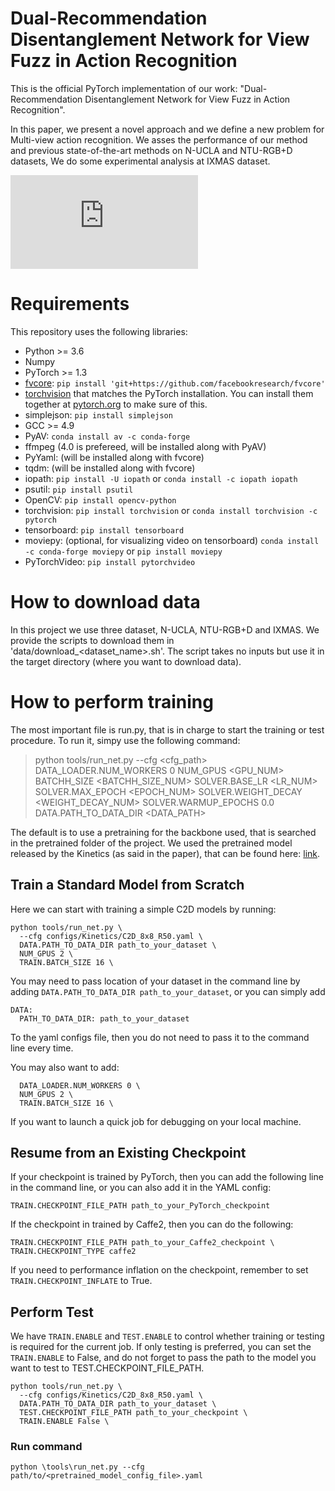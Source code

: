 # Dual-Recommendation Disentanglement Network for View Fuzz in Action Recognition
This is the official PyTorch implementation of our work: "Dual-Recommendation Disentanglement Network for View Fuzz in Action Recognition".

In this paper, we present a novel approach and we define a new problem for Multi-view action recognition. We asses the performance of our method and previous state-of-the-art methods on N-UCLA and NTU-RGB+D datasets, We do some experimental analysis at IXMAS dataset.

![Framework](https://https://github.com/51cloud/DRDN/blob/main/overview.pdf)


# Requirements
This repository uses the following libraries:
- Python >= 3.6
- Numpy
- PyTorch >= 1.3
- [fvcore](https://github.com/facebookresearch/fvcore/): `pip install 'git+https://github.com/facebookresearch/fvcore'`
- [torchvision](https://github.com/pytorch/vision/) that matches the PyTorch installation.
  You can install them together at [pytorch.org](https://pytorch.org) to make sure of this.
- simplejson: `pip install simplejson`
- GCC >= 4.9
- PyAV: `conda install av -c conda-forge`
- ffmpeg (4.0 is prefereed, will be installed along with PyAV)
- PyYaml: (will be installed along with fvcore)
- tqdm: (will be installed along with fvcore)
- iopath: `pip install -U iopath` or `conda install -c iopath iopath`
- psutil: `pip install psutil`
- OpenCV: `pip install opencv-python`
- torchvision: `pip install torchvision` or `conda install torchvision -c pytorch`
- tensorboard: `pip install tensorboard`
- moviepy: (optional, for visualizing video on tensorboard) `conda install -c conda-forge moviepy` or `pip install moviepy`
- PyTorchVideo: `pip install pytorchvideo`

# How to download data
In this project we use three dataset, N-UCLA, NTU-RGB+D and IXMAS. 
We provide the scripts to download them in 'data/download_\<dataset_name\>.sh'.
The script takes no inputs but use it in the target directory (where you want to download data). 

# How to perform training
The most important file is run.py, that is in charge to start the training or test procedure.
To run it, simpy use the following command:

> python tools/run_net.py --cfg \<cfg_path\> DATA_LOADER.NUM_WORKERS 0 NUM_GPUS \<GPU_NUM\> BATCHH_SIZE \<BATCHH_SIZE_NUM\> SOLVER.BASE_LR \<LR_NUM\> SOLVER.MAX_EPOCH \<EPOCH_NUM\> SOLVER.WEIGHT_DECAY \<WEIGHT_DECAY_NUM\> SOLVER.WARMUP_EPOCHS 0.0 DATA.PATH_TO_DATA_DIR \<DATA_PATH\>

The default is to use a pretraining for the backbone used, that is searched in the pretrained folder of the project. 
We used the pretrained model released by the Kinetics (as said in the paper), that can be found here:
 [link](https://github.com/facebookresearch/SlowFast/blob/main/MODEL_ZOO.md). 
 
## Train a Standard Model from Scratch

Here we can start with training a simple C2D models by running:

```
python tools/run_net.py \
  --cfg configs/Kinetics/C2D_8x8_R50.yaml \
  DATA.PATH_TO_DATA_DIR path_to_your_dataset \
  NUM_GPUS 2 \
  TRAIN.BATCH_SIZE 16 \
```
You may need to pass location of your dataset in the command line by adding `DATA.PATH_TO_DATA_DIR path_to_your_dataset`, or you can simply add

```
DATA:
  PATH_TO_DATA_DIR: path_to_your_dataset
```
To the yaml configs file, then you do not need to pass it to the command line every time.


You may also want to add:
```
  DATA_LOADER.NUM_WORKERS 0 \
  NUM_GPUS 2 \
  TRAIN.BATCH_SIZE 16 \
```

If you want to launch a quick job for debugging on your local machine.

## Resume from an Existing Checkpoint
If your checkpoint is trained by PyTorch, then you can add the following line in the command line, or you can also add it in the YAML config:

```
TRAIN.CHECKPOINT_FILE_PATH path_to_your_PyTorch_checkpoint
```

If the checkpoint in trained by Caffe2, then you can do the following:

```
TRAIN.CHECKPOINT_FILE_PATH path_to_your_Caffe2_checkpoint \
TRAIN.CHECKPOINT_TYPE caffe2
```

If you need to performance inflation on the checkpoint, remember to set `TRAIN.CHECKPOINT_INFLATE` to True.


## Perform Test
We have `TRAIN.ENABLE` and `TEST.ENABLE` to control whether training or testing is required for the current job. If only testing is preferred, you can set the `TRAIN.ENABLE` to False, and do not forget to pass the path to the model you want to test to TEST.CHECKPOINT_FILE_PATH.
```
python tools/run_net.py \
  --cfg configs/Kinetics/C2D_8x8_R50.yaml \
  DATA.PATH_TO_DATA_DIR path_to_your_dataset \
  TEST.CHECKPOINT_FILE_PATH path_to_your_checkpoint \
  TRAIN.ENABLE False \
```

### Run command
```
python \tools\run_net.py --cfg path/to/<pretrained_model_config_file>.yaml
```
